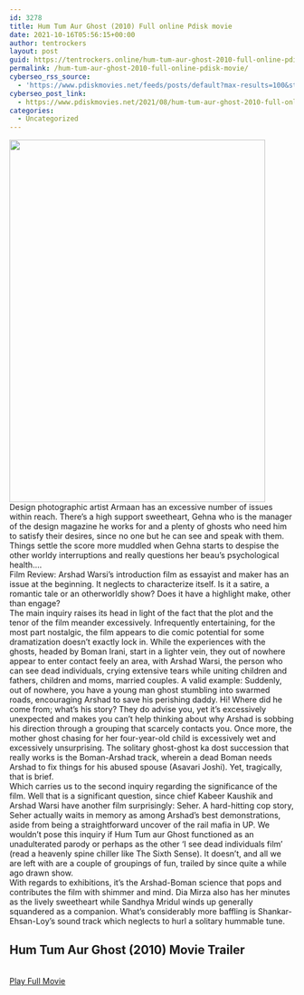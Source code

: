 ```yaml
---
id: 3278
title: Hum Tum Aur Ghost (2010) Full online Pdisk movie
date: 2021-10-16T05:56:15+00:00
author: tentrockers
layout: post
guid: https://tentrockers.online/hum-tum-aur-ghost-2010-full-online-pdisk-movie/
permalink: /hum-tum-aur-ghost-2010-full-online-pdisk-movie/
cyberseo_rss_source:
  - 'https://www.pdiskmovies.net/feeds/posts/default?max-results=100&start-index=1101'
cyberseo_post_link:
  - https://www.pdiskmovies.net/2021/08/hum-tum-aur-ghost-2010-full-online.html
categories:
  - Uncategorized
---
```

<div class="separator">
  <a href="https://1.bp.blogspot.com/-SDsdnO4Mnuo/YRLa54FGGtI/AAAAAAAAAGE/OawoIeaPo5MhEIF9sS7XJrTAs1orGMXmACLcBGAsYHQ/s1500/Hum%2BTum%2BAur%2BGhost%2B%25282010%2529%2BFull%2Bonline%2BPdisk%2Bmovie.jpg"><img loading="lazy" border="0" data-original-height="1500" data-original-width="1060" height="640" src="https://1.bp.blogspot.com/-SDsdnO4Mnuo/YRLa54FGGtI/AAAAAAAAAGE/OawoIeaPo5MhEIF9sS7XJrTAs1orGMXmACLcBGAsYHQ/w452-h640/Hum%2BTum%2BAur%2BGhost%2B%25282010%2529%2BFull%2Bonline%2BPdisk%2Bmovie.jpg" width="452" /></a>
</div>



<div>
  <div>
    <span>Design photographic artist Armaan has an excessive number of issues within reach. There&#8217;s a high support sweetheart, Gehna who is the manager of the design magazine he works for and a plenty of ghosts who need him to satisfy their desires, since no one but he can see and speak with them. Things settle the score more muddled when Gehna starts to despise the other worldy interruptions and really questions her beau&#8217;s psychological health&#8230;.&nbsp;</span>
  </div>
  
  <div>
    <span>Film Review: Arshad Warsi&#8217;s introduction film as essayist and maker has an issue at the beginning. It neglects to characterize itself. Is it a satire, a romantic tale or an otherworldly show? Does it have a highlight make, other than engage?&nbsp;</span>
  </div>
  
  <div>
    <span>The main inquiry raises its head in light of the fact that the plot and the tenor of the film meander excessively. Infrequently entertaining, for the most part nostalgic, the film appears to die comic potential for some dramatization doesn&#8217;t exactly lock in. While the experiences with the ghosts, headed by Boman Irani, start in a lighter vein, they out of nowhere appear to enter contact feely an area, with Arshad Warsi, the person who can see dead individuals, crying extensive tears while uniting children and fathers, children and moms, married couples. A valid example: Suddenly, out of nowhere, you have a young man ghost stumbling into swarmed roads, encouraging Arshad to save his perishing daddy. Hi! Where did he come from; what&#8217;s his story? They do advise you, yet it&#8217;s excessively unexpected and makes you can&#8217;t help thinking about why Arshad is sobbing his direction through a grouping that scarcely contacts you. Once more, the mother ghost chasing for her four-year-old child is excessively wet and excessively unsurprising. The solitary ghost-ghost ka dost succession that really works is the Boman-Arshad track, wherein a dead Boman needs Arshad to fix things for his abused spouse (Asavari Joshi). Yet, tragically, that is brief.&nbsp;</span>
  </div>
  
  <div>
    <span>Which carries us to the second inquiry regarding the significance of the film. Well that is a significant question, since chief Kabeer Kaushik and Arshad Warsi have another film surprisingly: Seher. A hard-hitting cop story, Seher actually waits in memory as among Arshad&#8217;s best demonstrations, aside from being a straightforward uncover of the rail mafia in UP. We wouldn&#8217;t pose this inquiry if Hum Tum aur Ghost functioned as an unadulterated parody or perhaps as the other &#8216;I see dead individuals film&#8217; (read a heavenly spine chiller like The Sixth Sense). It doesn&#8217;t, and all we are left with are a couple of groupings of fun, trailed by since quite a while ago drawn show.&nbsp;</span>
  </div>
  
  <div>
    <span>With regards to exhibitions, it&#8217;s the Arshad-Boman science that pops and contributes the film with shimmer and mind. Dia Mirza also has her minutes as the lively sweetheart while Sandhya Mridul winds up generally squandered as a companion. What&#8217;s considerably more baffling is Shankar-Ehsan-Loy&#8217;s sound track which neglects to hurl a solitary hummable tune.</span>
  </div>
</div>

<div>
  <h2>
    <span>Hum Tum Aur Ghost&nbsp;(2010) Movie Trailer</span>
  </h2>
</div>

  
<a href="https://kofilink.com/1/bnYyaWZoMDAwbzM0?dn=1" onclick="window.open('https://kofilink.com/1/bnYyaWZoMDAwbzM0?dn=1','popup','width=600,height=600'); return false;" target="popup" rel="noopener"><br /> Play Full Movie<br /> </a>